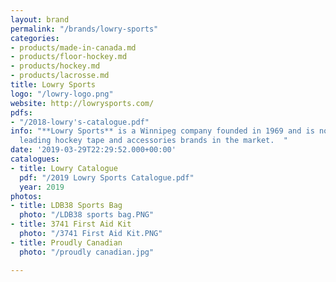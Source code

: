 ```yaml
---
layout: brand
permalink: "/brands/lowry-sports"
categories:
- products/made-in-canada.md
- products/floor-hockey.md
- products/hockey.md
- products/lacrosse.md
title: Lowry Sports
logo: "/lowry-logo.png"
website: http://lowrysports.com/
pdfs:
- "/2018-lowry's-catalogue.pdf"
info: "**Lowry Sports** is a Winnipeg company founded in 1969 and is now one of the
  leading hockey tape and accessories brands in the market.  "
date: '2019-03-29T22:29:52.000+00:00'
catalogues:
- title: Lowry Catalogue
  pdf: "/2019 Lowry Sports Catalogue.pdf"
  year: 2019
photos:
- title: LDB38 Sports Bag
  photo: "/LDB38 sports bag.PNG"
- title: 3741 First Aid Kit
  photo: "/3741 First Aid Kit.PNG"
- title: Proudly Canadian
  photo: "/proudly canadian.jpg"

---
```

